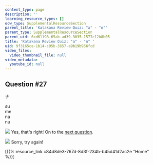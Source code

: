 ```yaml
---
content_type: page
description: ''
learning_resource_types: []
ocw_type: SupplementalResourceSection
parent_title: 'Katakana Review Quiz: "a" - "n"'
parent_type: SupplementalResourceSection
parent_uid: 6cd61198-65ab-ad39-3035-1577c12b8b05
title: 'Katakana Review Quiz: "a" - "n" '
uid: 9f3165ce-1b14-c95b-3857-a9b19b956fcd
video_files:
  video_thumbnail_file: null
video_metadata:
  youtube_id: null
---
```


Question #27
------------

ナ

 su  
 me  
 na  
 nu

![](/resources/res-21g-01-kana-spring-2010/katakana/katakana-review-quiz-a-n/katakana-review-quiz-a-n-23/yokudeki.gif) Yes, that's right! On to the [next question](/resources/res-21g-01-kana-spring-2010/katakana/katakana-review-quiz-a-n/katakana-review-quiz-a-n-23/katakana-review-quiz-a-n/katakana02q28.html).

![](/resources/res-21g-01-kana-spring-2010/katakana/katakana-review-quiz-a-n/katakana-review-quiz-a-n-23/chigau.gif) Sorry, try again!

\[{{% resource_link c84d8de3-767d-8d3f-234b-b45d41d2ac2e "Home" %}}\]